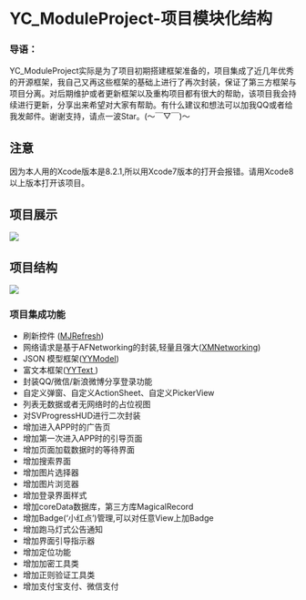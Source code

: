 # YC_ModuleProject-项目模块化结构
### 导语：
YC_ModuleProject实际是为了项目初期搭建框架准备的，项目集成了近几年优秀的开源框架，我自己又再这些框架的基础上进行了再次封装，保证了第三方框架与项目分离。对后期维护或者更新框架以及重构项目都有很大的帮助，该项目我会持续进行更新，分享出来希望对大家有帮助。有什么建议和想法可以加我QQ或者给我发邮件。谢谢支持，请点一波Star。(～￣▽￣)～
## 注意
因为本人用的Xcode版本是8.2.1,所以用Xcode7版本的打开会报错。请用Xcode8以上版本打开该项目。
## 项目展示
![](https://github.com/Twink1eZzzz/YC_ModuleProject/blob/master/U1.gif)
## 项目结构
![](https://github.com/Twink1eZzzz/YC_ModuleProject/blob/master/Module.png)
### 项目集成功能
* 刷新控件 ([MJRefresh](https://github.com/CoderMJLee/MJRefresh))
* 网络请求是基于AFNetworking的封装,轻量且强大([XMNetworking](https://github.com/kangzubin/XMNetworking))
* JSON 模型框架([YYModel](https://github.com/ibireme/YYModel))
* 富文本框架([YYText ](https://github.com/ibireme/YYText))
* 封装QQ/微信/新浪微博分享登录功能
* 自定义弹窗、自定义ActionSheet、自定义PickerView
* 列表无数据或者无网络时的占位视图
* 对SVProgressHUD进行二次封装
* 增加进入APP时的广告页
* 增加第一次进入APP时的引导页面
* 增加页面加载数据时的等待界面
* 增加搜索界面
* 增加图片选择器
* 增加图片浏览器
* 增加登录界面样式
* 增加coreData数据库，第三方库MagicalRecord
* 增加Badge(‘小红点’)管理,可以对任意View上加Badge
* 增加跑马灯式公告通知
* 增加界面引导指示器
* 增加定位功能
* 增加加密工具类
* 增加正则验证工具类
* 增加支付宝支付、微信支付

